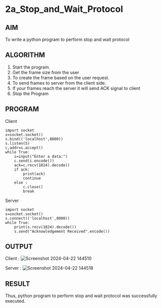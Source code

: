 # 2a_Stop_and_Wait_Protocol
## AIM 
To write a python program to perform stop and wait protocol
## ALGORITHM
1. Start the program.
2. Get the frame size from the user
3. To create the frame based on the user request.
4. To send frames to server from the client side.
5. If your frames reach the server it will send ACK signal to client
6. Stop the Program
## PROGRAM
Client 
```
import socket
s=socket.socket()
s.bind(('localhost',8000))
s.listen(5)
c,addr=s.accept()
while True:
    i=input("Enter a data:")
    c.send(i.encode())
    ack=c.recv(1024).decode()
    if ack:
        print(ack)
        continue
    else :
        c.close()
        break
```
Server 
```
import socket
s=socket.socket()
s.connect(('localhost',8000))
while True:
    print(s.recv(1024).decode())
    s.send("Acknowledgement Received".encode())

```
## OUTPUT
Client :
![Screenshot 2024-04-22 144510](https://github.com/VisHinu24/2a_Stop_and_Wait_Protocol/assets/144244396/4227c1e8-4b65-4859-b5a0-42cd73645d71)

Server :
![Screenshot 2024-04-22 144518](https://github.com/VisHinu24/2a_Stop_and_Wait_Protocol/assets/144244396/0bec2334-0a9a-4789-9d2c-934bef86db1d)

## RESULT
Thus, python program to perform stop and wait protocol was successfully executed.
